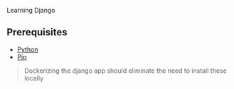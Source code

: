Learning Django

## Prerequisites

- [Python](https://www.python.org/downloads/)
- [Pip](https://pip.pypa.io/en/stable/installation/)

> Dockerizing the django app should eliminate the need to install these locally